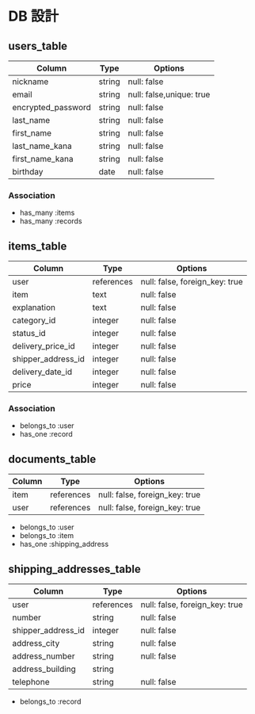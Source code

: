 # DB 設計

## users_table

| Column                 | Type     | Options                   |
|------------------------|----------|---------------------------|
| nickname               | string   | null: false               |
| email                  | string   | null: false,unique: true  |
| encrypted_password     | string   | null: false               |
| last_name              | string   | null: false               |
| first_name             | string   | null: false               |
| last_name_kana         | string   | null: false               |
| first_name_kana        | string   | null: false               |
| birthday               | date     | null: false               |

### Association

* has_many :items
* has_many :records

## items_table

| Column             | Type       | Options                        |
|-----------------   |------------|--------------------------------|
| user               | references | null: false, foreign_key: true |
| item               | text       | null: false                    |
| explanation        | text       | null: false                    |
| category_id        | integer    | null: false                    |
| status_id          | integer    | null: false                    |
| delivery_price_id  | integer    | null: false                    |
| shipper_address_id | integer    | null: false                    |
| delivery_date_id   | integer    | null: false                    |
| price              | integer    | null: false                    |

### Association

- belongs_to :user
- has_one :record

##  documents_table

| Column      | Type       | Options                        |
|-------------|------------|--------------------------------|
| item        | references | null: false, foreign_key: true |
| user        | references | null: false, foreign_key: true |

- belongs_to :user
- belongs_to :item
- has_one :shipping_address

##  shipping_addresses_table

| Column             | Type       | Options                        |
|------------------- |------------|--------------------------------|
| user               | references | null: false, foreign_key: true |
| number             | string     | null: false                    |
| shipper_address_id | integer    | null: false                    |
| address_city       | string     | null: false                    |
| address_number     | string     | null: false                    |
| address_building   | string     |                                |
| telephone          | string     | null: false                    |

- belongs_to :record